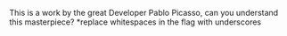 This is a work by the great Developer Pablo Picasso, can you understand this masterpiece? *replace whitespaces in the flag with underscores
